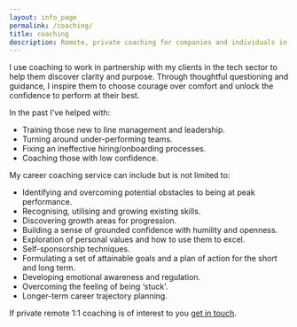 ```yaml
---
layout: info_page
permalink: /coaching/
title: coaching
description: Remote, private coaching for companies and individuals in tech from a leader with 15 years of experience.
---
```

I use coaching to work in partnership with my clients in the tech sector to help them discover clarity and purpose. Through thoughtful questioning and guidance, I inspire them to choose courage over comfort and unlock the confidence to perform at their best.

In the past I've helped with:
- Training those new to line management and leadership.
- Turning around under-performing teams.
- Fixing an ineffective hiring/onboarding processes.
- Coaching those with low confidence.

My career coaching service can include but is not limited to:
- Identifying and overcoming potential obstacles to being at peak performance.
- Recognising, utilising and growing existing skills.
- Discovering growth areas for progression.
- Building a sense of grounded confidence with humility and openness.
- Exploration of personal values and how to use them to excel.
- Self-sponsorship techniques.
- Formulating a set of attainable goals and a plan of action for the short and long term.
- Developing emotional awareness and regulation.
- Overcoming the feeling of being ‘stuck’.
- Longer-term career trajectory planning.

If private remote 1:1 coaching is of interest to you <a href="mailto:coaching@outragedpinkracoon.com?subject=Coaching Inquiry from Website">get in touch</a>.
